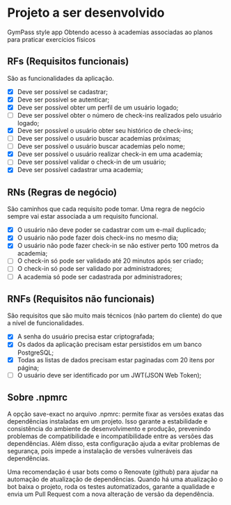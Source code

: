 # Projeto a ser desenvolvido

GymPass style app
Obtendo acesso à academias associadas ao planos para praticar exercícios físicos

## RFs (Requisitos funcionais)

São as funcionalidades da aplicação.

- [x] Deve ser possível se cadastrar;
- [x] Deve ser possível se autenticar;
- [x] Deve ser possível obter um perfil de um usuário logado;
- [ ] Deve ser possível obter o número de check-ins realizados pelo usuário logado;
- [x] Deve ser possível o usuário obter seu histórico de check-ins;
- [ ] Deve ser possível o usuário buscar academias próximas;
- [ ] Deve ser possível o usuário buscar academias pelo nome;
- [x] Deve ser possível o usuário realizar check-in em uma academia;
- [ ] Deve ser possível validar o check-in de um usuário;
- [x] Deve ser possível cadastrar uma academia;

## RNs (Regras de negócio)

São caminhos que cada requisito pode tomar. Uma regra de negócio sempre vai estar associada a um requisito funcional.

- [x] O usuário não deve poder se cadastrar com um e-mail duplicado;
- [x] O usuário não pode fazer dois check-ins no mesmo dia;
- [x] O usuário não pode fazer check-in se não estiver perto 100 metros da academia;
- [ ] O check-in só pode ser validado até 20 minutos após ser criado;
- [ ] O check-in só pode ser validado por administradores;
- [ ] A academia só pode ser cadastrada por administradores;

## RNFs (Requisitos não funcionais)

São requisitos que são muito mais técnicos (não partem do cliente) do que a nível de funcionalidades.

- [x] A senha do usuário precisa estar criptografada;
- [x] Os dados da aplicação precisam estar persistidos em um banco PostgreSQL;
- [x] Todas as listas de dados precisam estar paginadas com 20 itens por página;
- [ ] O usuário deve ser identificado por um JWT(JSON Web Token);

## Sobre .npmrc

A opção save-exact no arquivo .npmrc: permite fixar as versões exatas das dependências instaladas em um projeto. Isso garante a estabilidade e consistência do ambiente de desenvolvimento e produção, prevenindo problemas de compatibilidade e incompatibilidade entre as versões das dependências.
Além disso, esta configuração ajuda a evitar problemas de segurança, pois impede a instalação de versões vulneráveis das dependências.

Uma recomendação é usar bots como o Renovate (github) para ajudar na automação de atualização de dependências. Quando há uma atualização o bot baixa o projeto, roda os testes automatizados, garante a qualidade e envia um Pull Request com a nova alteração de versão da dependência.
